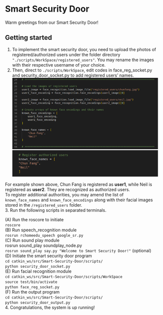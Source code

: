 # Smart Security Door
Warm greetings from our Smart Security Door!

## Getting started
1. To implement the smart security door, you need to upload the photos of registered/authorized users under the folder directory `"./scripts/WorkSpace/registered_users"`. You may rename the images with their respective username of your choice.  
2. Then, direct to `./scripts/WorkSpace`, edit codes in face_reg_socket.py and security_door_socket.py to add registered users’ names.  
![add registered users1](./scripts/samples/add_registered_users_code1.png)
![add registered users2](./scripts/samples/add_registered_users_code2.png)
  
For example shown above, Chun Fang is registered as **user1**, while Neil is registered as **user2**. They are recognized as authorized users.  
To register additional authorities, you may amend the list of `known_face_names` and `known_face_encodings` along with their facial images stored in the `/registered_users` folder.  
3. Run the following scripts in separated terminals.  
  
(A) Run the roscore to initiate  
`roscore`  
(B) Run speech_recognition module  
`rosrun rchomeedu_speech google_sr.py`  
(C) Run sound play module  
rosrun sound_play soundplay_node.py  
`rosrun sound_play say.py "Welcome to Smart Security Door!"` (optional)  
(D) Initiate the smart security door program  
`cd catkin_ws/src/Smart-Security-Door/scripts/`  
`python security_door_socket.py`  
(E) Run facial recognition module  
`cd catkin_ws/src/Smart-Security-Door/scripts/WorkSpace`  
`source test/bin/activate`  
`python face_reg_socket.py`  
(F) Run the output program  
`cd catkin_ws/src/Smart-Security-Door/scripts/`  
`python security_door_output.py`  
4. Congratulations, the system is up running!